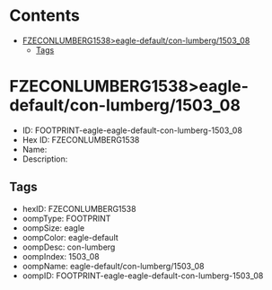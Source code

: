



Contents
========

* [FZECONLUMBERG1538>eagle-default/con-lumberg/1503_08](#fzeconlumberg1538eagle-defaultcon-lumberg1503_08)
	* [Tags](#tags)

# FZECONLUMBERG1538>eagle-default/con-lumberg/1503_08

- ID: FOOTPRINT-eagle-eagle-default-con-lumberg-1503_08
- Hex ID: FZECONLUMBERG1538
- Name: 
- Description: 

## Tags

- hexID: FZECONLUMBERG1538
- oompType: FOOTPRINT
- oompSize: eagle
- oompColor: eagle-default
- oompDesc: con-lumberg
- oompIndex: 1503_08
- oompName: eagle-default/con-lumberg/1503_08
- oompID: FOOTPRINT-eagle-eagle-default-con-lumberg-1503_08
